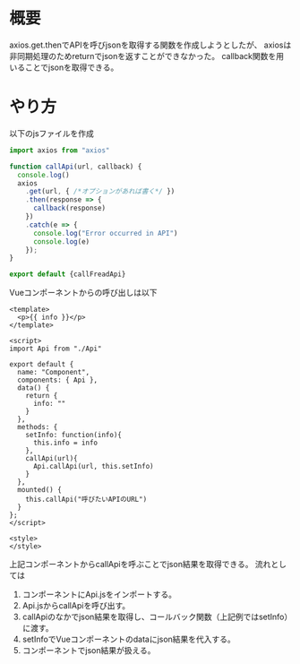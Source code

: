 # 概要
axios.get.thenでAPIを呼びjsonを取得する関数を作成しようとしたが、
axiosは非同期処理のためreturnでjsonを返すことができなかった。
callback関数を用いることでjsonを取得できる。

# やり方
以下のjsファイルを作成

```js:Api.js
import axios from "axios"

function callApi(url, callback) {
  console.log()
  axios
    .get(url, { /*オプションがあれば書く*/ })
    .then(response => {
      callback(response)
    })
    .catch(e => {
      console.log("Error occurred in API")
      console.log(e)
    });
}

export default {callFreadApi}
```

Vueコンポーネントからの呼び出しは以下

```vue:component.vue
<template>
  <p>{{ info }}</p>
</template>

<script>
import Api from "./Api"

export default {
  name: "Component",
  components: { Api },
  data() {
    return {
      info: ""
    }
  },
  methods: {
    setInfo: function(info){
      this.info = info
    },
    callApi(url){
      Api.callApi(url, this.setInfo)
    }
  },
  mounted() {
    this.callApi("呼びたいAPIのURL")
  }
};
</script>

<style>
</style>
```
上記コンポーネントからcallApiを呼ぶことでjson結果を取得できる。
流れとしては
1. コンポーネントにApi.jsをインポートする。
2. Api.jsからcallApiを呼び出す。
3. callApiのなかでjson結果を取得し、コールバック関数（上記例ではsetInfo）に渡す。
4. setInfoでVueコンポーネントのdataにjson結果を代入する。
5. コンポーネントでjson結果が扱える。

